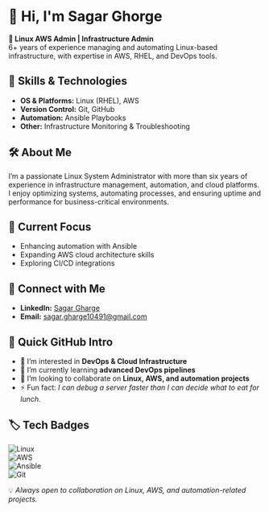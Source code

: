 # 👋 Hi, I'm Sagar Ghorge  

**💼 Linux AWS Admin | Infrastructure Admin**  
6+ years of experience managing and automating Linux-based infrastructure, with expertise in AWS, RHEL, and DevOps tools.

## 🚀 Skills & Technologies
- **OS & Platforms:** Linux (RHEL), AWS  
- **Version Control:** Git, GitHub  
- **Automation:** Ansible Playbooks  
- **Other:** Infrastructure Monitoring & Troubleshooting  

## 🛠 About Me
I’m a passionate Linux System Administrator with more than six years of experience in infrastructure management, automation, and cloud platforms.  
I enjoy optimizing systems, automating processes, and ensuring uptime and performance for business-critical environments.

## 📌 Current Focus
- Enhancing automation with Ansible  
- Expanding AWS cloud architecture skills  
- Exploring CI/CD integrations  

## 🔗 Connect with Me
- **LinkedIn:** [Sagar Gharge](https://www.linkedin.com/in/sagar-gharge-4017347a)  
- **Email:** sagar.gharge10491@gmail.com  

## 🌟 Quick GitHub Intro
- 👀 I’m interested in **DevOps & Cloud Infrastructure**  
- 🌱 I’m currently learning **advanced DevOps pipelines**  
- 💞️ I’m looking to collaborate on **Linux, AWS, and automation projects**  
- ⚡ Fun fact: *I can debug a server faster than I can decide what to eat for lunch.*  

## 🏷 Tech Badges
![Linux](https://img.shields.io/badge/Linux-FCC624?style=for-the-badge&logo=linux&logoColor=white)  
![AWS](https://img.shields.io/badge/AWS-232F3E?style=for-the-badge&logo=amazon-aws&logoColor=white)  
![Ansible](https://img.shields.io/badge/Ansible-000000?style=for-the-badge&logo=ansible&logoColor=white)  
![Git](https://img.shields.io/badge/Git-F05032?style=for-the-badge&logo=git&logoColor=white)

💡 *Always open to collaboration on Linux, AWS, and automation-related projects.*

